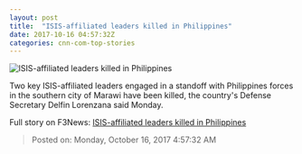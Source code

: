```yaml
---
layout: post
title:  "ISIS-affiliated leaders killed in Philippines"
date: 2017-10-16 04:57:32Z
categories: cnn-com-top-stories
---
```


![ISIS-affiliated leaders killed in Philippines](http://cdn.cnn.com/cnnnext/dam/assets/171016115027-isnilon-hapilon-super-tease.jpg)

Two key ISIS-affiliated leaders engaged in a standoff with Philippines forces in the southern city of Marawi have been killed, the country's Defense Secretary Delfin Lorenzana said Monday.


Full story on F3News: [ISIS-affiliated leaders killed in Philippines](http://www.f3nws.com/n/xrREuF)

> Posted on: Monday, October 16, 2017 4:57:32 AM
